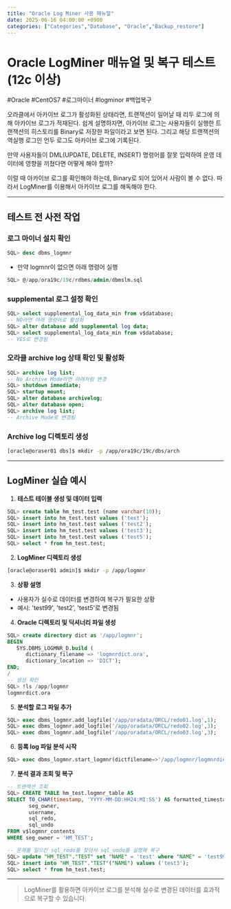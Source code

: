 ```yaml
---
title: "Oracle Log Miner 사용 매뉴얼"
date: 2025-06-16 04:00:00 +0900
categories: ["Categories","Database", "Oracle","Backup_restore"]
---
```


# Oracle LogMiner 매뉴얼 및 복구 테스트 (12c 이상)

#Oracle #CentOS7 #로그마이너 #logminor #백업복구

오라클에서 아카이브 로그가 활성화된 상태라면, 트랜잭션이 일어날 때 리두 로그에 의해 아카이브 로그가 적재된다. 쉽게 설명하자면, 아카이브 로그는 사용자들이 실행한 트랜잭션의 히스토리를 Binary로 저장한 파일이라고 보면 된다. 그리고 해당 트랜잭션의 역실행 로그인 언두 로그도 아카이브 로그에 기록된다.

만약 사용자들이 DML(UPDATE, DELETE, INSERT) 명령어를 잘못 입력하여 운영 데이터에 영향을 끼쳤다면 어떻게 해야 할까?

이럴 때 아카이브 로그를 확인해야 하는데, Binary로 되어 있어서 사람이 볼 수 없다. 따라서 LogMiner를 이용해서 아카이브 로그를 해독해야 한다.

---

## 테스트 전 사전 작업

### 로그 마이너 설치 확인
```sql
SQL> desc dbms_logmnr
```
- 만약 logmnr이 없으면 아래 명령어 실행
```sql
SQL> @/app/ora19c/19c/rdbms/admin/dbmslm.sql
```

### supplemental 로그 설정 확인
```sql
SQL> select supplemental_log_data_min from v$database;
-- NO라면 아래 명령어로 활성화
SQL> alter database add supplemental log data;
SQL> select supplemental_log_data_min from v$database;
-- YES로 변경됨
```

### 오라클 archive log 상태 확인 및 활성화
```sql
SQL> archive log list;
-- No Archive Mode라면 아래처럼 변경
SQL> shutdown immediate;
SQL> startup mount;
SQL> alter database archivelog;
SQL> alter database open;
SQL> archive log list;
-- Archive Mode로 변경됨
```

### Archive log 디렉토리 생성
```bash
[oracle@oraser01 dbs]$ mkdir -p /app/ora19c/19c/dbs/arch
```

---

## LogMiner 실습 예시

1. **테스트 테이블 생성 및 데이터 입력**
```sql
SQL> create table hm_test.test (name varchar(10));
SQL> insert into hm_test.test values ('test');
SQL> insert into hm_test.test values ('test2');
SQL> insert into hm_test.test values ('test3');
SQL> insert into hm_test.test values ('test5');
SQL> select * from hm_test.test;
```

2. **LogMiner 디렉토리 생성**
```bash
[oracle@oraser01 admin]$ mkdir -p /app/logmnr
```

3. **상황 설명**
- 사용자가 실수로 데이터를 변경하여 복구가 필요한 상황
- 예시: 'test99', 'test2', 'test5'로 변경됨

4. **Oracle 디렉토리 및 딕셔너리 파일 생성**
```sql
SQL> create directory dict as '/app/logmnr';
BEGIN
   SYS.DBMS_LOGMNR_D.build (
      dictionary_filename => 'logmnrdict.ora',
      dictionary_location => 'DICT');
END;
/
-- 생성 확인
SQL> !ls /app/logmnr
logmnrdict.ora
```

5. **분석할 로그 파일 추가**
```sql
SQL> exec dbms_logmnr.add_logfile('/app/oradata/ORCL/redo01.log',1);
SQL> exec dbms_logmnr.add_logfile('/app/oradata/ORCL/redo02.log',3);
SQL> exec dbms_logmnr.add_logfile('/app/oradata/ORCL/redo03.log',3);
```

6. **등록 log 파일 분석 시작**
```sql
SQL> exec dbms_logmnr.start_logmnr(dictfilename=>'/app/logmnr/logmnrdict.ora');
```

7. **분석 결과 조회 및 복구**
```sql
-- 트랜잭션 조회
SQL> CREATE TABLE hm_test.logmnr_table AS
SELECT TO_CHAR(timestamp, 'YYYY-MM-DD:HH24:MI:SS') AS formatted_timestamp,
       seg_owner,
       username,
       sql_redo,
       sql_undo
FROM v$logmnr_contents
WHERE seg_owner = 'HM_TEST';

-- 문제를 일으킨 sql_redo를 찾아서 sql_undo를 실행해 복구
SQL> update "HM_TEST"."TEST" set "NAME" = 'test' where "NAME" = 'test99' ;
SQL> insert into "HM_TEST"."TEST"("NAME") values ('test3');
SQL> select * from hm_test.test;
```

---

> LogMiner를 활용하면 아카이브 로그를 분석해 실수로 변경된 데이터를 효과적으로 복구할 수 있습니다. 

